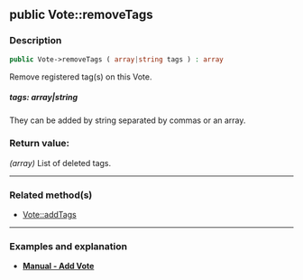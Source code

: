 ## public Vote::removeTags

### Description    

```php
public Vote->removeTags ( array|string tags ) : array
```

Remove registered tag(s) on this Vote.
    

##### **tags:** *array|string*   
They can be added by string separated by commas or an array.    


### Return value:   

*(array)* List of deleted tags.


---------------------------------------

### Related method(s)      

* [Vote::addTags](../Vote%20Class/public%20Vote--addTags.md)    

---------------------------------------

### Examples and explanation

* **[Manual - Add Vote](https://github.com/julien-boudry/Condorcet/wiki/II-%23-B.-Vote-management-%23-1.-Add-Vote)**    
